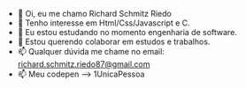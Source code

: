 - 👋 Oi, eu me chamo Richard Schmitz Riedo
- 👀 Tenho interesse em Html/Css/Javascript e C.
- 🌱 Eu estou estudando no momento engenharia de software.
- 💞 Estou querendo colaborar em estudos e trabalhos.
- 📫 Qualquer dúvida me chame no email: richard.schmitz.riedo87@gmail.com
- 📫 Meu codepen --> 1UnicaPessoa

<!---
1UnicaPessoa/1UnicaPessoa is a ✨ special ✨ repository because its `README.md` (this file) appears on your GitHub profile.
You can click the Preview link to take a look at your changes.
--->

